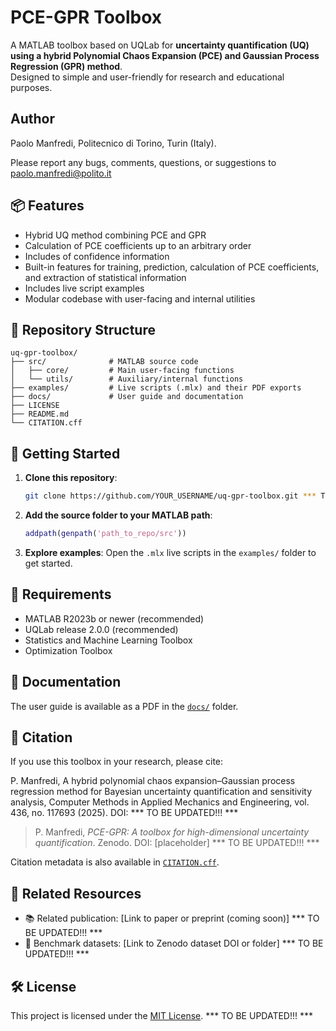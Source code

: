 
# PCE-GPR Toolbox

A MATLAB toolbox based on UQLab for **uncertainty quantification (UQ) using a hybrid Polynomial Chaos Expansion (PCE) and Gaussian Process Regression (GPR) method**.  
Designed to simple and user-friendly for research and educational purposes.

## Author

Paolo Manfredi, Politecnico di Torino, Turin (Italy).

Please report any bugs, comments, questions, or suggestions to paolo.manfredi@polito.it

## 📦 Features

- Hybrid UQ method combining PCE and GPR
- Calculation of PCE coefficients up to an arbitrary order
- Includes of confidence information
- Built-in features for training, prediction, calculation of PCE coefficients, and extraction of statistical information
- Includes live script examples
- Modular codebase with user-facing and internal utilities

## 🧭 Repository Structure

```
uq-gpr-toolbox/
├── src/              # MATLAB source code
│   ├── core/         # Main user-facing functions
│   └── utils/        # Auxiliary/internal functions
├── examples/         # Live scripts (.mlx) and their PDF exports
├── docs/             # User guide and documentation
├── LICENSE
├── README.md
└── CITATION.cff
```

## 📂 Getting Started

1. **Clone this repository**:
   ```bash
   git clone https://github.com/YOUR_USERNAME/uq-gpr-toolbox.git *** TO BE UPDATED!!! ***
   ```
2. **Add the source folder to your MATLAB path**:
   ```matlab
   addpath(genpath('path_to_repo/src'))
   ```

3. **Explore examples**:
   Open the `.mlx` live scripts in the `examples/` folder to get started.

## 🧪 Requirements

- MATLAB R2023b or newer (recommended)
- UQLab release 2.0.0 (recommended)
- Statistics and Machine Learning Toolbox
- Optimization Toolbox

## 📄 Documentation

The user guide is available as a PDF in the [`docs/`](docs/) folder.

## 🧾 Citation

If you use this toolbox in your research, please cite:

P. Manfredi, A hybrid polynomial chaos expansion–Gaussian process regression method for Bayesian uncertainty quantification and sensitivity analysis, Computer Methods in Applied Mechanics and Engineering, vol. 436, no. 117693 (2025). DOI: *** TO BE UPDATED!!! ***

> P. Manfredi, *PCE-GPR: A toolbox for high-dimensional uncertainty quantification*. Zenodo. DOI: [placeholder] *** TO BE UPDATED!!! ***

Citation metadata is also available in [`CITATION.cff`](CITATION.cff).

## 🔗 Related Resources

- 📚 Related publication: [Link to paper or preprint (coming soon)] *** TO BE UPDATED!!! ***
- 💾 Benchmark datasets: [Link to Zenodo dataset DOI or folder] *** TO BE UPDATED!!! ***

## 🛠 License

This project is licensed under the [MIT License](LICENSE). *** TO BE UPDATED!!! ***
